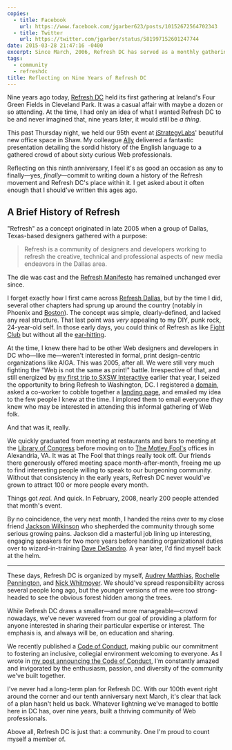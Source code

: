 ```yaml
---
copies:
  - title: Facebook
    url: https://www.facebook.com/jgarber623/posts/10152672564702343
  - title: Twitter
    url: https://twitter.com/jgarber/status/581997152601247744
date: 2015-03-28 21:47:16 -0400
excerpt: Since March, 2006, Refresh DC has served as a monthly gathering point for Web professionals. I can’t believe it’s been nine years.
tags:
  - community
  - refreshdc
title: Reflecting on Nine Years of Refresh DC
---
```


Nine years ago today, [Refresh DC](http://refresh-dc.org) held its first gathering at Ireland's Four Green Fields in Cleveland Park. It was a casual affair with maybe a dozen or so attending. At the time, I had only an idea of what I wanted Refresh DC to be and never imagined that, nine years later, it would still be _a thing_.

This past Thursday night, we held our 95th event at [iStrategyLabs](http://istrategylabs.com/)' beautiful new office space in Shaw. My colleague [Ally](http://www.allyfouts.com/) delivered a fantastic presentation detailing the sordid history of the English language to a gathered crowd of about sixty curious Web professionals.

Reflecting on this ninth anniversary, I feel it's as good an occasion as any to finally—yes, _finally_—commit to writing down a history of the Refresh movement and Refresh DC's place within it. I get asked about it often enough that I should've written this ages ago.

## A Brief History of Refresh

"Refresh" as a concept originated in late 2005 when a group of Dallas, Texas-based designers gathered with a purpose:

> Refresh is a community of designers and developers working to refresh the creative, technical and professional aspects of new media endeavors in the Dallas area.

The die was cast and the [Refresh Manifesto](http://www.refreshingcities.com/) has remained unchanged ever since.

I forget exactly how I first came across [Refresh Dallas](http://www.refreshdallas.com/), but by the time I did, several other chapters had sprung up around the country (notably in Phoenix and [Boston](http://refreshboston.com/)). The concept was simple, clearly-defined, and lacked any real structure. That last point was _very_ appealing to my DIY, punk rock, 24-year-old self. In those early days, you could think of Refresh as like [Fight Club](https://en.wikipedia.org/wiki/Fight_Club_(novel)) but without all the [ear-hitting](http://38.media.tumblr.com/tumblr_m21qnrdBaY1qmywdio1_500.gif).

At the time, I knew there had to be other Web designers and developers in DC who—like me—weren't interested in formal, print design-centric organizations like AIGA. This was 2005, after all. We were still very much fighting the "Web is not the same as print!" battle. Irrespective of that, and still energized by [my first trip to SXSW Interactive](https://www.flickr.com/photos/jgarber/sets/199559) earlier that year, I seized the opportunity to bring Refresh to Washington, DC. I registered a [domain](http://refresh-dc.org/), asked a co-worker to cobble together a [landing page](https://www.flickr.com/photos/jgarber/95194653), and emailed my idea to the few people I knew at the time. I implored them to email everyone _they_ knew who may be interested in attending this informal gathering of Web folk.

And that was it, really.

We quickly graduated from meeting at restaurants and bars to meeting at the [Library of Congress](http://loc.gov/) before moving on to [The Motley Fool's](http://www.fool.com/) offices in Alexandria, VA. It was at The Fool that things really took off. Our friends there generously offered meeting space month-after-month, freeing me up to find interesting people willing to speak to our burgeoning community. Without that consistency in the early years, Refresh DC never would've grown to attract 100 or more people every month.

Things got _real_. And quick. In February, 2008, nearly 200 people attended that month's event.

By no coincidence, the very next month, I handed the reins over to my close friend [Jackson Wilkinson](http://jounce.net/) who shepherded the community through some serious growing pains. Jackson did a masterful job lining up interesting, engaging speakers for two more years before handing organizational duties over to wizard-in-training [Dave DeSandro](http://desandro.com/). A year later, I'd find myself back at the helm.

---

These days, Refresh DC is organized by myself, [Audrey Matthias](http://audreymatthias.com/), [Rochelle Pennington](http://rochellefp.com/), and [Nick Whitmoyer](http://www.whitmoyer.com/). We should've spread responsibility across several people long ago, but the younger versions of me were too strong-headed to see the obvious forest hidden among the trees.

While Refresh DC draws a smaller—and more manageable—crowd nowadays, we've never wavered from our goal of providing a platform for anyone interested in sharing their particular expertise or interest. The emphasis is, and always will be, on education and sharing.

We recently published a [Code of Conduct](http://refresh-dc.org/conduct), making public our commitment to fostering an inclusive, collegial environment welcoming to everyone. As I wrote in [my post announcing the Code of Conduct](http://sixtwothree.org/posts/refresh-dcs-code-of-conduct), I'm constantly amazed and invigorated by the enthusiasm, passion, and diversity of the community we've built together.

I've never had a long-term plan for Refresh DC. With our 100th event right around the corner and our tenth anniversary next March, it's clear that lack of a plan hasn't held us back. Whatever lightning we've managed to bottle here in DC has, over nine years, built a thriving community of Web professionals.

Above all, Refresh DC is just that: a community. One I'm proud to count myself a member of.